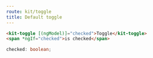 ```yaml
---
route: kit/toggle
title: Default toggle
---
```


```html
<kit-toggle [(ngModel)]="checked">Toggle</kit-toggle>
<span *ngIf="checked">is checked</span>
```

```typescript
checked: boolean;
```
